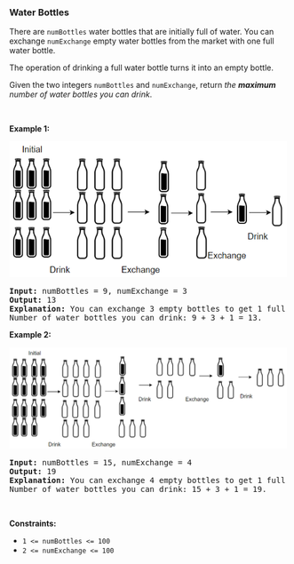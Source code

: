 
<h3>Water Bottles</h3>
<div><p>There are <code>numBottles</code> water bottles that are initially full of water. You can exchange <code>numExchange</code> empty water bottles from the market with one full water bottle.</p>
<p>The operation of drinking a full water bottle turns it into an empty bottle.</p>
<p>Given the two integers <code>numBottles</code> and <code>numExchange</code>, return <em>the <strong>maximum</strong> number of water bottles you can drink</em>.</p>
<p> </p>
<p><strong>Example 1:</strong></p>
<img alt="" src="assets/fa77d83be9c84016930abf3c5da2bc70.png" style="width: 500px; height: 245px;"/>
<pre><strong>Input:</strong> numBottles = 9, numExchange = 3
<strong>Output:</strong> 13
<strong>Explanation:</strong> You can exchange 3 empty bottles to get 1 full water bottle.
Number of water bottles you can drink: 9 + 3 + 1 = 13.
</pre>
<p><strong>Example 2:</strong></p>
<img alt="" src="assets/3e6e12f4e31346349979aa8fa89917b5.png" style="width: 500px; height: 183px;"/>
<pre><strong>Input:</strong> numBottles = 15, numExchange = 4
<strong>Output:</strong> 19
<strong>Explanation:</strong> You can exchange 4 empty bottles to get 1 full water bottle. 
Number of water bottles you can drink: 15 + 3 + 1 = 19.
</pre>
<p> </p>
<p><strong>Constraints:</strong></p>
<ul>
<li><code>1 &lt;= numBottles &lt;= 100</code></li>
<li><code>2 &lt;= numExchange &lt;= 100</code></li>
</ul>
</div>

